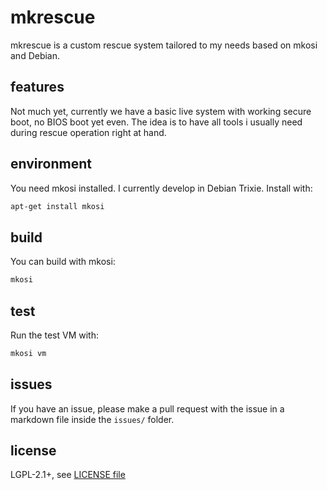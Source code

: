 # mkrescue

mkrescue is a custom rescue system tailored to my needs based on mkosi and Debian.

## features
Not much yet, currently we have a basic live system with working secure boot, no BIOS boot yet even. The idea is to have all tools i usually need during rescue operation right at hand.

## environment
You need mkosi installed. I currently develop in Debian Trixie. Install with:
```bash
apt-get install mkosi
```

## build
You can build with mkosi:
```bash
mkosi
```

## test
Run the test VM with:
```bash
mkosi vm
```

## issues
If you have an issue, please make a pull request with the issue in a markdown file inside the `issues/` folder.

## license
LGPL-2.1+, see [LICENSE file](./LICENSE)
